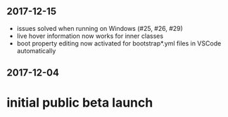 ## 2017-12-15

* issues solved when running on Windows (#25, #26, #29)
* live hover information now works for inner classes
* boot property editing now activated for bootstrap*.yml files in VSCode automatically

## 2017-12-04

# initial public beta launch